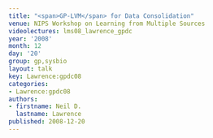 ```yaml
---
title: "<span>GP-LVM</span> for Data Consolidation"
venue: NIPS Workshop on Learning from Multiple Sources
videolectures: lms08_lawrence_gpdc
year: '2008'
month: 12
day: '20'
group: gp,sysbio
layout: talk
key: Lawrence:gpdc08
categories:
- Lawrence:gpdc08
authors:
- firstname: Neil D.
  lastname: Lawrence
published: 2008-12-20
---
```

